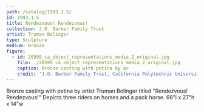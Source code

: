 ```yaml
---
path: /catalog/1993.1.5/
id: 1993.1.5
title: Rendezvous! Rendezvous!
collection: J.O. Barber Family Trust
artist: Truman Bolinger
type: Sculpture
medium: Bronze
figure:
  - id: 20599_ca_object_representations_media_2_original.jpg
    file: ./20599_ca_object_representations_media_2_original.jpg
    caption: Bronze casting with petina by ar
    credit: 'J.O. Barber Family Trust, California Polytechnic University'
---
```

Bronze casting with petina by artist Truman Bolinger titled "Rendezvous! Rendezvous!" Depicts three riders on horses and a pack horse.
66"l x 27"h x 14"w 
